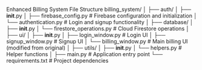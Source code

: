 Enhanced Billing System File Structure
billing_system/
│
├── auth/
│   ├── __init__.py
│   ├── firebase_config.py        # Firebase configuration and initialization
│   └── authentication.py         # Login and signup functionality
│
├── database/
│   ├── __init__.py
│   └── firestore_operations.py   # Cloud Firestore operations
│
├── ui/
│   ├── __init__.py
│   ├── login_window.py           # Login UI
│   ├── signup_window.py          # Signup UI
│   └── billing_window.py         # Main billing UI (modified from original)
│
├── utils/
│   ├── __init__.py
│   └── helpers.py                # Helper functions
│
├── main.py                       # Application entry point
└── requirements.txt              # Project dependencies

